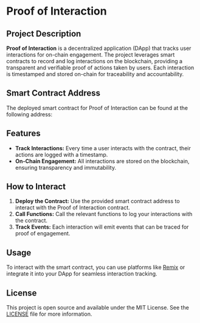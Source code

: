 # Proof of Interaction

## Project Description

**Proof of Interaction** is a decentralized application (DApp) that tracks user interactions for on-chain engagement. The project leverages smart contracts to record and log interactions on the blockchain, providing a transparent and verifiable proof of actions taken by users. Each interaction is timestamped and stored on-chain for traceability and accountability.

## Smart Contract Address

The deployed smart contract for Proof of Interaction can be found at the following address:


## Features

- **Track Interactions:** Every time a user interacts with the contract, their actions are logged with a timestamp.
- **On-Chain Engagement:** All interactions are stored on the blockchain, ensuring transparency and immutability.

## How to Interact

1. **Deploy the Contract:** Use the provided smart contract address to interact with the Proof of Interaction contract.
2. **Call Functions:** Call the relevant functions to log your interactions with the contract.
3. **Track Events:** Each interaction will emit events that can be traced for proof of engagement.

## Usage

To interact with the smart contract, you can use platforms like [Remix](https://remix.ethereum.org/) or integrate it into your DApp for seamless interaction tracking.

## License

This project is open source and available under the MIT License. See the [LICENSE](LICENSE) file for more information.
